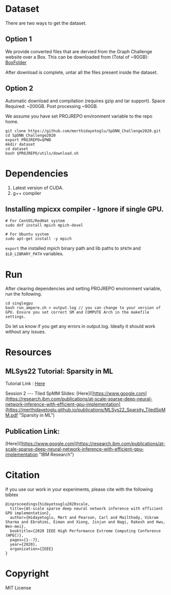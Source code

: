 # Dataset 
There are two ways to get the dataset. 

## Option 1
We provide converted files that are dervied from the Graph Challenge website over a Box. This can be downloaded from (Total of ~90GB): 
[BoxFolder](https://uofi.box.com/s/gseet60dz0f939r6n69veggn80i9twwh)

After download is complete, untar all the files present inside the dataset. 

## Option 2
Automatic download and compilation (requires gzip and tar support).
Space Required: ~200GB. Post processing ~90GB. 

We assume you have set PROJREPO environment variable to the repo home. 

```
git clone https://github.com/merthidayetoglu/SpDNN_Challenge2020.git
cd SpDNN_Challenge2020
export PROJREPO=$PWD
mkdir dataset
cd dataset
bash $PROJREPO/utils/download.sh
```
# Dependencies

1. Latest version of CUDA. 
2. g++ compiler 

## Installing mpicxx compiler - Ignore if single GPU.
```
# For CentOS/RedHat system
sudo dnf install mpich mpich-devel

# For Ubuntu system
sudo apt-get install -y mpich
```

`export` the installed mpich binary path and lib paths to `$PATH` and `$LD_LIBRARY_PATH` variables. 

# Run 
After clearing dependencies and setting PROJREPO environment variable, run the following. 

```
cd singlegpu 
bash run_ampere.sh > output.log // you can change to your version of GPU. Ensure you set correct SM and COMPUTE Arch in the makefile settings. 
```

Do let us know if you get any errors in output.log. Ideally it should work without any issues. 

# Resources

## MLSys22 Tutorial: Sparsity in ML

Tutorial Link : [Here](https://mlsys.org/virtual/2022/tutorial/2199 "MLSys22")

Session 2 --- Tiled SpMM Slides: [Here]([https://www.google.com](https://research.ibm.com/publications/at-scale-sparse-deep-neural-network-inference-with-efficient-gpu-implementation](https://merthidayetoglu.github.io/publications/MLSys22_Sparsity_TiledSpMM.pdf "Sparsity in ML")

## Publication Link:

[Here]([https://www.google.com](https://research.ibm.com/publications/at-scale-sparse-deep-neural-network-inference-with-efficient-gpu-implementation "IBM Research")

# Citation
If you use our work in your experiments, please cite with the following bibtex
```
@inproceedings{hidayetouglu2020scale,
  title={At-scale sparse deep neural network inference with efficient GPU implementation},
  author={Hidayetoglu, Mert and Pearson, Carl and Mailthody, Vikram Sharma and Ebrahimi, Eiman and Xiong, Jinjun and Nagi, Rakesh and Hwu, Wen-mei},
  booktitle={2020 IEEE High Performance Extreme Computing Conference (HPEC)},
  pages={1--7},
  year={2020},
  organization={IEEE}
}
```

# Copyright
MIT License 
